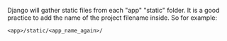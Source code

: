 Django will gather static files from each "app" "static" folder. It is  a good practice to add the name of  the  project filename inside.  So for example:
```
<app>/static/<app_name_again>/
```